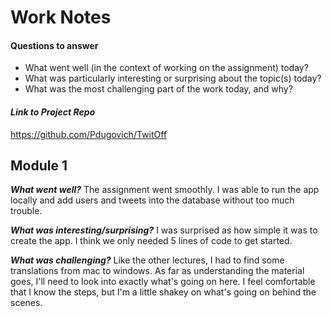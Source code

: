 # Work Notes
#### Questions to answer
- What went well (in the context of working on the assignment) today?
- What was particularly interesting or surprising about the topic(s) today?
- What was the most challenging part of the work today, and why?

#### _Link to Project Repo_
https://github.com/Pdugovich/TwitOff

## Module 1
**_What went well?_**
The assignment went smoothly. I was able to run the app locally and add users and tweets into the database without too much trouble.

**_What was interesting/surprising?_**
I was surprised as how simple it was to create the app. I think we only needed 5 lines of code to get started.

**_What was challenging?_**
Like the other lectures, I had to find some translations from mac to windows. As far as understanding the material goes, I'll need to look into exactly what's going on here. I feel comfortable that I know the steps, but I'm a little shakey on what's going on behind the scenes.
